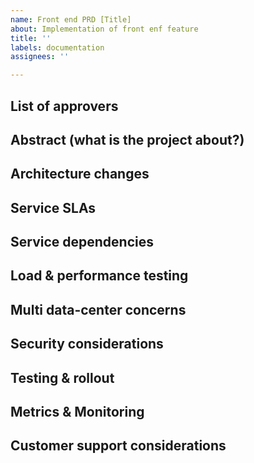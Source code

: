```yaml
---
name: Front end PRD [Title]
about: Implementation of front enf feature
title: ''
labels: documentation
assignees: ''

---
```


## List of approvers
## Abstract (what is the project about?)
## Architecture changes
## Service SLAs
## Service dependencies
## Load & performance testing
## Multi data-center concerns
## Security considerations
## Testing & rollout
## Metrics & Monitoring
## Customer support considerations
